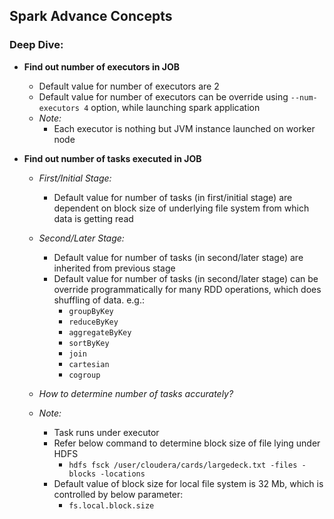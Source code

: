 ## Spark Advance Concepts

### Deep Dive:
* **Find out number of executors in JOB**
  * Default value for number of executors are 2
  * Default value for number of executors can be override using `--num-executors 4` option, while launching spark application
  * _Note:_
    * Each executor is nothing but JVM instance launched on worker node
    
* **Find out number of tasks executed in JOB**
  * _First/Initial Stage:_
    * Default value for number of tasks (in first/initial stage) are dependent on block size of underlying file system from which data is getting read

  * _Second/Later Stage:_
    * Default value for number of tasks (in second/later stage) are inherited from previous stage
    * Default value for number of tasks (in second/later stage) can be override programmatically for many RDD operations, which does shuffling of data. e.g.:
      * `groupByKey`
      * `reduceByKey`
      * `aggregateByKey`
      * `sortByKey`
      * `join`
      * `cartesian`
      * `cogroup`
  
  * _How to determine number of tasks accurately?_
  
  * _Note:_
    * Task runs under executor
    * Refer below command to determine block size of file lying under HDFS
      * `hdfs fsck /user/cloudera/cards/largedeck.txt -files -blocks -locations`
    * Default value of block size for local file system is 32 Mb, which is controlled by below parameter:
      * `fs.local.block.size`
      
